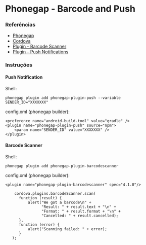 
# Phonegap - Barcode and Push

### Referências
* [Phonegap](http://phonegap.com/getstarted/)
* [Cordova](https://cordova.apache.org/docs/en/latest/guide/overview/)
* [Plugin - Barcode Scanner](https://github.com/phonegap/phonegap-plugin-barcodescanner)
* [Plugin - Push Notifications](https://github.com/phonegap/phonegap-plugin-push)

### Instruções

#### Push Notification

Shell:
```
phonegap plugin add phonegap-plugin-push --variable SENDER_ID="XXXXXXX"
```

config.xml (phonegap builder):
```
<preference name="android-build-tool" value="gradle" />
<plugin name="phonegap-plugin-push" source="npm">
    <param name="SENDER_ID" value="XXXXXXX" />
</plugin>
```

#### Barcode Scanner

Shell:
```
phonegap plugin add phonegap-plugin-barcodescanner
```

config.xml (phonegap builder):
```
<plugin name="phonegap-plugin-barcodescanner" spec="4.1.0"/>
```

```
    cordova.plugins.barcodeScanner.scan(
      function (result) {
          alert("We got a barcode\n" +
                "Result: " + result.text + "\n" +
                "Format: " + result.format + "\n" +
                "Cancelled: " + result.cancelled);
      },
      function (error) {
          alert("Scanning failed: " + error);
      }
   );
```